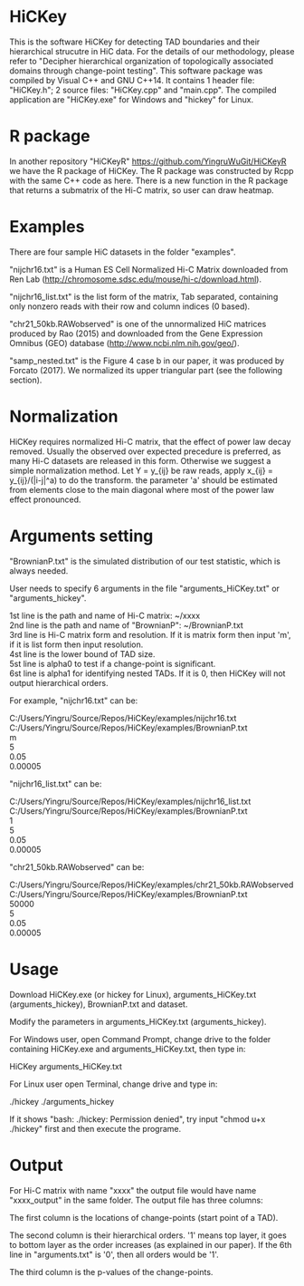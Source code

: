 # HiCKey

This is the software HiCKey for detecting TAD boundaries and their hierarchical strucutre in HiC data. For the details of our methodology, please refer to "Decipher hierarchical organization of topologically associated domains through change-point testing". This software package was compiled by Visual C++ and GNU C++14. It contains 1 header file: "HiCKey.h"; 2 source files: "HiCKey.cpp" and "main.cpp". The compiled application are "HiCKey.exe" for Windows and "hickey" for Linux.

# R package

In another repository "HiCKeyR" https://github.com/YingruWuGit/HiCKeyR we have the R package of HiCKey. The R package was constructed by Rcpp with the same C++ code as here. There is a new function in the R package that returns a submatrix of the Hi-C matrix, so user can draw heatmap.

# Examples

There are four sample HiC datasets in the folder "examples".

"nijchr16.txt" is a Human ES Cell Normalized Hi-C Matrix downloaded from Ren Lab (http://chromosome.sdsc.edu/mouse/hi-c/download.html).

"nijchr16_list.txt" is the list form of the matrix, Tab separated, containing only nonzero reads with their row and column indices (0 based).

"chr21_50kb.RAWobserved" is one of the unnormalized HiC matrices produced by Rao (2015) and downloaded from the Gene Expression Omnibus (GEO) database (http://www.ncbi.nlm.nih.gov/geo/).

"samp_nested.txt" is the Figure 4 case b in our paper, it was produced by Forcato (2017). We normalized its upper triangular part (see the following section).

# Normalization

HiCKey requires normalized Hi-C matrix, that the effect of power law decay removed. Usually the observed over expected precedure is preferred, as many Hi-C datasets are released in this form. Otherwise we suggest a simple normalization method. Let Y = y_{ij} be raw reads, apply x_{ij} = y_{ij}/(|i-j|^a) to do the transform. the parameter 'a' should be estimated from elements close to the main diagonal where most of the power law effect pronounced.

# Arguments setting

"BrownianP.txt" is the simulated distribution of our test statistic, which is always needed.

User needs to specify 6 arguments in the file "arguments_HiCKey.txt" or "arguments_hickey".

1st line is the path and name of Hi-C matrix: ~/xxxx \
2nd line is the path and name of "BrownianP": ~/BrownianP.txt \
3rd line is Hi-C matrix form and resolution. If it is matrix form then input 'm', if it is list form then input resolution. \
4st line is the lower bound of TAD size. \
5st line is alpha0 to test if a change-point is significant. \
6st line is alpha1 for identifying nested TADs. If it is 0, then HiCKey will not output hierarchical orders.

For example, "nijchr16.txt" can be:

C:/Users/Yingru/Source/Repos/HiCKey/examples/nijchr16.txt \
C:/Users/Yingru/Source/Repos/HiCKey/examples/BrownianP.txt \
m \
5 \
0.05 \
0.00005

"nijchr16_list.txt" can be:

C:/Users/Yingru/Source/Repos/HiCKey/examples/nijchr16_list.txt \
C:/Users/Yingru/Source/Repos/HiCKey/examples/BrownianP.txt \
1 \
5 \
0.05 \
0.00005

"chr21_50kb.RAWobserved" can be:

C:/Users/Yingru/Source/Repos/HiCKey/examples/chr21_50kb.RAWobserved \
C:/Users/Yingru/Source/Repos/HiCKey/examples/BrownianP.txt \
50000 \
5 \
0.05 \
0.00005

# Usage
Download HiCKey.exe (or hickey for Linux), arguments_HiCKey.txt (arguments_hickey), BrownianP.txt and dataset.

Modify the parameters in arguments_HiCKey.txt (arguments_hickey).

For Windows user, open Command Prompt, change drive to the folder containing HiCKey.exe and arguments_HiCKey.txt, then type in:

HiCKey arguments_HiCKey.txt

For Linux user open Terminal, change drive and type in:

./hickey ./arguments_hickey

If it shows "bash: ./hickey: Permission denied", try input "chmod u+x ./hickey" first and then execute the programe.

# Output

For Hi-C matrix with name "xxxx" the output file would have name "xxxx_output" in the same folder. The output file has three columns:

The first column is the locations of change-points (start point of a TAD).

The second column is their hierarchical orders. '1' means top layer, it goes to bottom layer as the order increases (as explained in our paper). If the 6th line in "arguments.txt" is '0', then all orders would be '1'.

The third column is the p-values of the change-points.
